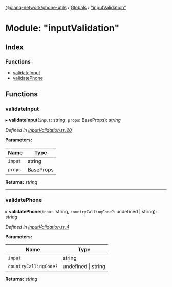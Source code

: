 [@planq-network/phone-utils](../README.md) › [Globals](../globals.md) › ["inputValidation"](_inputvalidation_.md)

# Module: "inputValidation"

## Index

### Functions

* [validateInput](_inputvalidation_.md#validateinput)
* [validatePhone](_inputvalidation_.md#validatephone)

## Functions

###  validateInput

▸ **validateInput**(`input`: string, `props`: BaseProps): *string*

*Defined in [inputValidation.ts:20](https://github.com/planq-network/planq-sdk/blob/master/packages/sdk/phone-utils/src/inputValidation.ts#L20)*

**Parameters:**

Name | Type |
------ | ------ |
`input` | string |
`props` | BaseProps |

**Returns:** *string*

___

###  validatePhone

▸ **validatePhone**(`input`: string, `countryCallingCode?`: undefined | string): *string*

*Defined in [inputValidation.ts:4](https://github.com/planq-network/planq-sdk/blob/master/packages/sdk/phone-utils/src/inputValidation.ts#L4)*

**Parameters:**

Name | Type |
------ | ------ |
`input` | string |
`countryCallingCode?` | undefined &#124; string |

**Returns:** *string*

